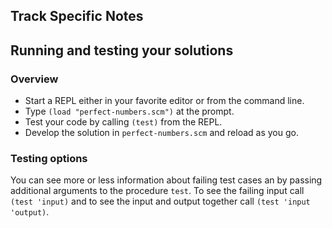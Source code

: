 ## Track Specific Notes

## Running and testing your solutions

### Overview


* Start a REPL either in your favorite editor or from
the command line\.
* Type `(load "perfect-numbers.scm")` at the prompt\.
* Test your code by calling `(test)` from the REPL\.
* Develop the solution in `perfect-numbers.scm` and reload as you go\.

### Testing options

You can see more or less information about
failing test cases an by passing additional arguments to the
procedure `test`\.
To see the failing input call `(test 'input)` and to see the input and output together call `(test 'input 'output)`\.
